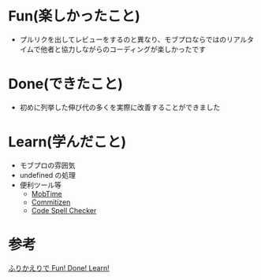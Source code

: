 # Fun(楽しかったこと)

- プルリクを出してレビューをするのと異なり、モブプロならではのリアルタイムで他者と協力しながらのコーディングが楽しかったです

# Done(できたこと)

- 初めに列挙した伸び代の多くを実際に改善することができました

# Learn(学んだこと)

- モブプロの雰囲気
- undefined の処理
- 便利ツール等
  - [MobTime](https://mobti.me/)
  - [Commitizen](https://dev.classmethod.jp/articles/commitizen/)
  - [Code Spell Checker](https://marketplace.visualstudio.com/items?itemName=streetsidesoftware.code-spell-checker)

# 参考

[ふりかえりで Fun! Done! Learn!](https://www.ogis-ri.co.jp/otc/hiroba/others/ActivityPocket/FunDoneLearn.html)
